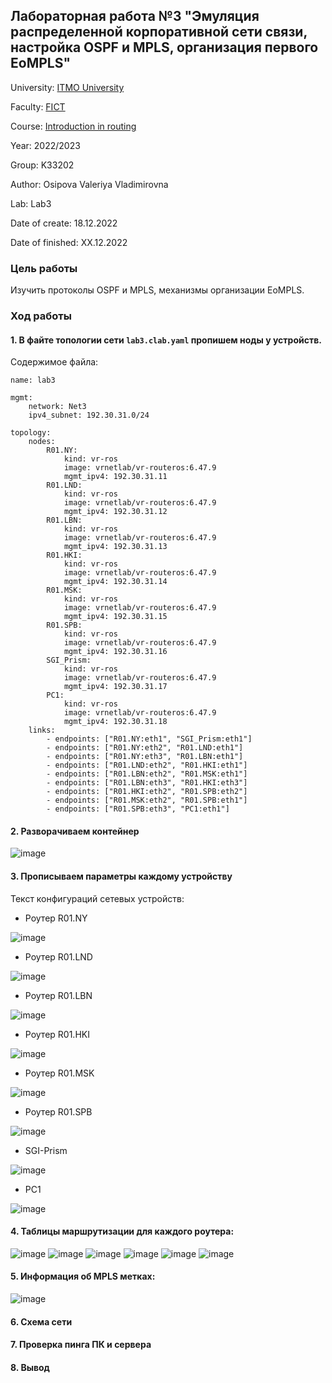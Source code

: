 ## Лабораторная работа №3 "Эмуляция распределенной корпоративной сети связи, настройка OSPF и MPLS, организация первого EoMPLS"

University: [ITMO University](https://itmo.ru/ru/)

Faculty: [FICT](https://fict.itmo.ru)

Course: [Introduction in routing](https://github.com/itmo-ict-faculty/introduction-in-routing)

Year: 2022/2023

Group: K33202

Author: Osipova Valeriya Vladimirovna

Lab: Lab3

Date of create: 18.12.2022

Date of finished: ХХ.12.2022

### Цель работы
Изучить протоколы OSPF и MPLS, механизмы организации EoMPLS.

### Ход работы
#### 1. В файте топологии сети ```lab3.clab.yaml``` пропишем ноды у устройств.
Содержимое файла:
```
name: lab3

mgmt:
    network: Net3
    ipv4_subnet: 192.30.31.0/24

topology:
    nodes:
        R01.NY:
            kind: vr-ros
            image: vrnetlab/vr-routeros:6.47.9
            mgmt_ipv4: 192.30.31.11
        R01.LND:
            kind: vr-ros
            image: vrnetlab/vr-routeros:6.47.9
            mgmt_ipv4: 192.30.31.12
        R01.LBN:
            kind: vr-ros
            image: vrnetlab/vr-routeros:6.47.9
            mgmt_ipv4: 192.30.31.13
        R01.HKI:
            kind: vr-ros
            image: vrnetlab/vr-routeros:6.47.9
            mgmt_ipv4: 192.30.31.14
        R01.MSK:
            kind: vr-ros
            image: vrnetlab/vr-routeros:6.47.9
            mgmt_ipv4: 192.30.31.15
        R01.SPB:
            kind: vr-ros
            image: vrnetlab/vr-routeros:6.47.9
            mgmt_ipv4: 192.30.31.16
        SGI_Prism:
            kind: vr-ros
            image: vrnetlab/vr-routeros:6.47.9
            mgmt_ipv4: 192.30.31.17
        PC1:
            kind: vr-ros
            image: vrnetlab/vr-routeros:6.47.9
            mgmt_ipv4: 192.30.31.18
    links:
        - endpoints: ["R01.NY:eth1", "SGI_Prism:eth1"]
        - endpoints: ["R01.NY:eth2", "R01.LND:eth1"]
        - endpoints: ["R01.NY:eth3", "R01.LBN:eth1"]
        - endpoints: ["R01.LND:eth2", "R01.HKI:eth1"]
        - endpoints: ["R01.LBN:eth2", "R01.MSK:eth1"]
        - endpoints: ["R01.LBN:eth3", "R01.HKI:eth3"]
        - endpoints: ["R01.HKI:eth2", "R01.SPB:eth2"]
        - endpoints: ["R01.MSK:eth2", "R01.SPB:eth1"]
        - endpoints: ["R01.SPB:eth3", "PC1:eth1"]
```

#### 2. Разворачиваем контейнер 
![image](https://user-images.githubusercontent.com/64967406/208748337-9ba00c2b-332d-432a-98ab-723dd760fb3c.png)

#### 3. Прописываем параметры каждому устройству
Текст конфигураций сетевых устройств:
- Роутер R01.NY

![image](https://user-images.githubusercontent.com/64967406/208748936-21aad112-b731-4bcd-8121-a5c6268510e9.png)

- Роутер R01.LND

![image](https://user-images.githubusercontent.com/64967406/208748995-dd493e65-dedf-419d-91f0-7dbc80ec409f.png)

- Роутер R01.LBN

![image](https://user-images.githubusercontent.com/64967406/208749020-3fec6d71-1a45-4019-88d1-b9d7c6349456.png)

- Роутер R01.HKI

![image](https://user-images.githubusercontent.com/64967406/208749044-a71f5c31-1c7d-4064-8c90-5c2f55ac18e5.png)

- Роутер R01.MSK

![image](https://user-images.githubusercontent.com/64967406/208749078-2a27cb8d-d432-48b1-bcfa-a5262682bb34.png)

- Роутер R01.SPB

![image](https://user-images.githubusercontent.com/64967406/208749111-84f96504-79ff-4503-b0eb-2474697f64f6.png)

- SGI-Prism

![image](https://user-images.githubusercontent.com/64967406/208749132-7581df16-b5ff-43d8-8bcf-30cc45496346.png)

- PC1

![image](https://user-images.githubusercontent.com/64967406/208749158-6d359ba9-cf2f-4eb0-8952-d88f2227fe15.png)

#### 4. Таблицы маршрутизации для каждого роутера:
![image](https://user-images.githubusercontent.com/64967406/208749449-8bced840-a35c-4ea2-8096-89928e60340c.png)
![image](https://user-images.githubusercontent.com/64967406/208749506-73bb199e-c2da-4661-bb5a-1f25963a1580.png)
![image](https://user-images.githubusercontent.com/64967406/208749525-881cad9b-858d-404c-88c1-2237e476de0a.png)
![image](https://user-images.githubusercontent.com/64967406/208749545-477ed878-2cbb-4257-ae27-c28f6705eb31.png)
![image](https://user-images.githubusercontent.com/64967406/208749563-c52f55d2-6957-4e2e-981e-4969c48e1680.png)
![image](https://user-images.githubusercontent.com/64967406/208749589-40185275-2ab2-4619-a629-00b139287de7.png)

#### 5. Информация об MPLS метках:
![image](https://user-images.githubusercontent.com/64967406/208749822-4550cd53-e49c-46a3-9816-8afd21119230.png)

#### 6. Схема сети

#### 7. Проверка пинга ПК и сервера

#### 8. Вывод
